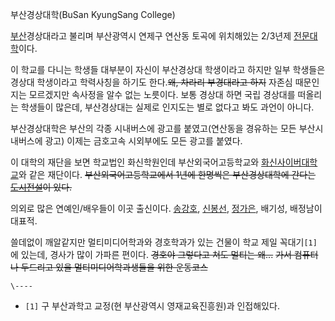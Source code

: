 부산경상대학(BuSan KyungSang College)

[부산](%EB%B6%80%EC%82%B0.md)경상대라고 불리며 부산광역시 연제구 연산동 토곡에 위치해있는 2/3년제
[전문대학](%EC%A0%84%EB%AC%B8%EB%8C%80%ED%95%99.md)이다.

이 학교를 다니는 학생들 대부분이 자신이 부산경상대 학생이라고 하지만 일부 학생들은 경상대 학생이라고 학력사칭을 하기도 한다.<del>왜,
차라리 부경대라고 하지</del> 자존심 때문인지는 모르겠지만 속사정을 알수 없는 노릇이다. 보통 경상대 하면 국립 경상대를 떠올리는
학생들이 많은데, 부산경상대는 실제로 인지도는 별로 없다고 봐도 과언이 아니다.

부산경상대학은 부산의 각종 시내버스에 광고를 붙였고(연산동을 경유하는 모든 부산시내버스에 광고) 이제는 금호고속 시외부에도 모든 광고를
붙였다.

이 대학의 재단을 보면 학교법인 화신학원인데 부산외국어고등학교와 [화신사이버대학교](%ED%99%94%EC%8B%A0%EC%82%AC%EC%9D%B4%EB%B2%84%EB%8C%80%ED%95%99%EA%B5%90.md)와 같은 재단이다. <del>부산외국어고등학교에서
1년에 한명씩은 부산경상대학에 간다는 [도시전설](%EB%8F%84%EC%8B%9C%EC%A0%84%EC%84%A4.md)이
있다.</del>

의외로 많은 연예인/배우들이 이곳 출신이다. [송강호](%EC%86%A1%EA%B0%95%ED%98%B8.md),
[신봉선](%EC%8B%A0%EB%B4%89%EC%84%A0.md),
[정가은](%EC%A0%95%EA%B0%80%EC%9D%80.md), 배기성, 배정남이 대표적.

쓸데없이 깨알같지만 멀티미디어학과와 경호학과가 있는 건물이 학교 제일 꼭대기`[1]` 에 있는데, 경사가 많이 가파른 편이다.
<del>경호야 그렇다고 쳐도 멀티는 왜...</del> <del>가서 컴퓨터나 두드리고 있을 멀티미디어학과생들을 위한 운동코스</del>

`\----`

  * `[1]` 구 부산과학고 교정(현 부산광역시 영재교육진흥원)과 인접해있다.

